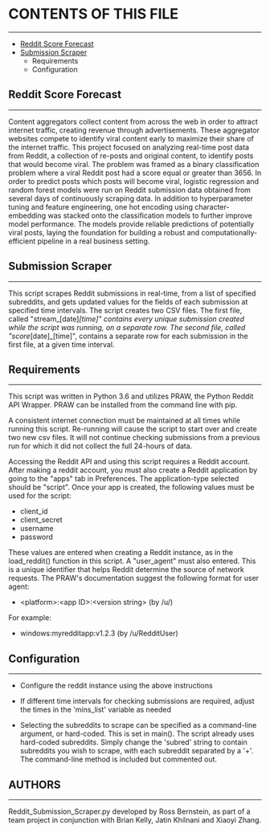 # CONTENTS OF THIS FILE
---------------------
* [Reddit Score Forecast](#reddit-score-forecast)
* [Submission Scraper](#submission-scraper)
   * Requirements
   * Configuration
 
## Reddit Score Forecast
------------

Content aggregators collect content from across the web in order to attract internet traffic, creating revenue through advertisements. These aggregator websites compete to identify viral content early to maximize their share of the internet traffic. This project focused on analyzing real-time post data from Reddit, a collection of re-posts and original content, to identify posts that would become viral. The problem was framed as a binary classification problem where a viral Reddit post had a score equal or greater than 3656. In order to predict posts which posts will become viral, logistic regression and random forest models were run on Reddit submission data obtained from several days of continuously scraping data. In addition to hyperparameter tuning and feature engineering, one hot encoding using character-embedding was stacked onto the classification models to further improve model performance. The models provide reliable predictions of potentially viral posts, laying the foundation for building a robust and computationally-efficient pipeline in a real business setting.


## Submission Scraper
------------

This script scrapes Reddit submissions in real-time, from a list of specified subreddits, and gets updated
values for the fields of each submission at specified time intervals. The script creates two CSV files. 
The first file, called "stream_[date]_[time]" contains every unique submission created while the script was 
running, on a separate row. The second file, called "score_[date]_[time]", contains a separate row for each 
submission in the first file, at a given time interval.


## Requirements
------------

This script was written in Python 3.6 and utilizes PRAW, the Python Reddit API Wrapper. PRAW can be installed
from the command line with pip.

A consistent internet connection must be maintained at all times while running this script. Re-running will 
cause the script to start over and create two new csv files. It will not continue checking submissions from a 
previous run for which it did not collect the full 24-hours of data.

Accessing the Reddit API and using this script requires a Reddit account. After making a reddit account, you
must also create a Reddit application by going to the "apps" tab in Preferences. The application-type selected
should be "script". Once your app is created, the following values must be used for the script:

* client_id
* client_secret
* username
* password

These values are entered when creating a Reddit instance, as in the load_reddit() function in this script. 
A "user_agent" must also entered. This is a unique identifier that helps Reddit determine the source of network
requests. The PRAW's documentation suggest the following format for user agent:

* \<platform>:\<app ID>:\<version string> (by /u/<Reddit username>)

For example:

* windows:myredditapp:v1.2.3 (by /u/RedditUser)


## Configuration
-------------
 
 * Configure the reddit instance using the above instructions

 * If different time intervals for checking submissions are required, adjust the times in the 'mins_list' 
   variable as needed

 * Selecting the subreddits to scrape can be specified as a command-line argument, or hard-coded. This is 
   set in main(). The script already uses hard-coded subreddits. Simply change the 'subred' string to contain
   subreddits you wish to scrape, with each subreddit separated by a '+'. The command-line method is included
   but commented out. 


## AUTHORS
-------

Reddit_Submission_Scraper.py developed by Ross Bernstein, as part of a team project in conjunction with
Brian Kelly, Jatin Khilnani and Xiaoyi Zhang.

